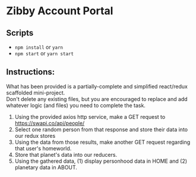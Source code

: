 # Zibby Account Portal

## Scripts
- `npm install` or `yarn`
- `npm start` or `yarn start`


## Instructions:
What has been provided is a partially-complete and simplified react/redux scaffolded mini-project. <br>
Don't delete any existing files, but you are encouraged to replace and add whatever logic (and files) you need to complete the task. <br>

1. Using the provided axios http service, make a GET request to https://swapi.co/api/people/
2. Select one random person from that response and store their data into our redux stores
4. Using the data from those results, make another GET request regarding that user's homeworld.
5. Store that planet's data into our reducers.
6. Using the gathered data, (1) display personhood data in HOME and (2) planetary data in ABOUT.